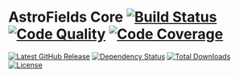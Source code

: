 # AstroFields Core [![Build Status](http://img.shields.io/travis/AstroFields/Core.svg?style=flat-square)](https://travis-ci.org/AstroFields/Core) [![Code Quality](https://img.shields.io/codeclimate/github/AstroFields/Core.svg?style=flat-square)](https://codeclimate.com/github/AstroFields/Core) [![Code Coverage](https://img.shields.io/codeclimate/coverage/github/AstroFields/Core.svg?style=flat-square)](https://codeclimate.com/github/AstroFields/Core)

[![Latest GitHub Release](https://img.shields.io/github/tag/AstroFields/Core.svg?style=flat-square)](https://github.com/AstroFields/Core/releases)
[![Dependency Status](https://www.versioneye.com/user/projects/547e04476c4767646200029b/badge.svg?style=flat)](https://www.versioneye.com/user/projects/547e04476c4767646200029b)
[![Total Downloads](https://img.shields.io/packagist/dt/wecodemore/astrofields-core.svg?style=flat-square)](https://packagist.org/packages/wecodemore/astrofields-core)
[![License](https://img.shields.io/packagist/l/wecodemore/astrofields-core.svg?style=flat-square)](https://packagist.org/packages/wecodemore/astrofields-core)
